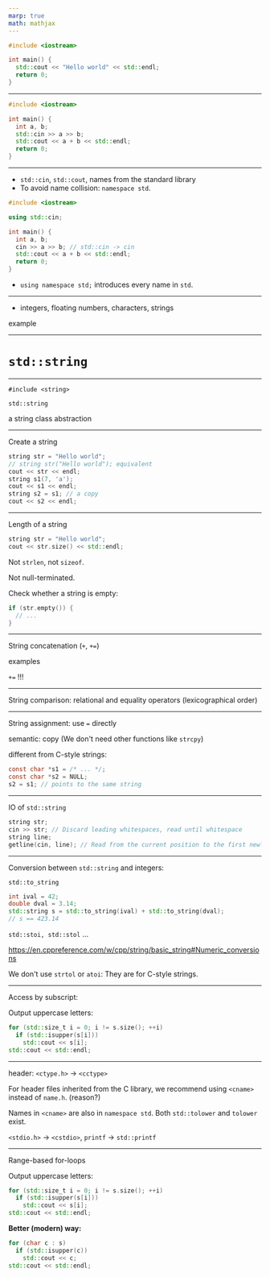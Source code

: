 ```yaml
---
marp: true
math: mathjax
---
```


```cpp
#include <iostream>

int main() {
  std::cout << "Hello world" << std::endl;
  return 0;
}
```

---

```cpp
#include <iostream>

int main() {
  int a, b;
  std::cin >> a >> b;
  std::cout << a + b << std::endl;
  return 0;
}
```

---

- `std::cin`, `std::cout`, names from the standard library
- To avoid name collision: `namespace std`.

```cpp
#include <iostream>

using std::cin;

int main() {
  int a, b;
  cin >> a >> b; // std::cin -> cin
  std::cout << a + b << std::endl;
  return 0;
}
```

- `using namespace std;` introduces every name in `std`.

---

- integers, floating numbers, characters, strings

example

---

# `std::string`

---

`#include <string>`

`std::string`

a string class abstraction

---

Create a string

```cpp
string str = "Hello world";
// string str("Hello world"); equivalent
cout << str << endl;
string s1(7, 'a');
cout << s1 << endl;
string s2 = s1; // a copy
cout << s2 << endl;
```

---

Length of a string

```cpp
string str = "Hello world";
cout << str.size() << std::endl;
```

Not `strlen`, not `sizeof`.

Not null-terminated.

Check whether a string is empty:

```cpp
if (str.empty()) {
  // ...
}
```

---

String concatenation (`+`, `+=`)

examples

`+=` !!!

---

String comparison: relational and equality operators (lexicographical order)

---

String assignment: use `=` directly

semantic: copy (We don't need other functions like `strcpy`)

different from C-style strings:

```c
const char *s1 = /* ... */;
const char *s2 = NULL;
s2 = s1; // points to the same string
```

---

IO of `std::string`

```cpp
string str;
cin >> str; // Discard leading whitespaces, read until whitespace
string line;
getline(cin, line); // Read from the current position to the first newline ('\n')
```

---

Conversion between `std::string` and integers:

`std::to_string`

```cpp
int ival = 42;
double dval = 3.14;
std::string s = std::to_string(ival) + std::to_string(dval);
// s == 423.14
```

`std::stoi, std::stol` ...

https://en.cppreference.com/w/cpp/string/basic_string#Numeric_conversions

We don't use `strtol` or `atoi`: They are for C-style strings.

---

Access by subscript:

Output uppercase letters:

```cpp
for (std::size_t i = 0; i != s.size(); ++i)
  if (std::isupper(s[i]))
    std::cout << s[i];
std::cout << std::endl;
```

---

header: `<ctype.h>` -> `<cctype>`

For header files inherited from the C library, we recommend using `<cname>` instead of `name.h`. (reason?)

Names in `<cname>` are also in `namespace std`. Both `std::tolower` and `tolower` exist.

`<stdio.h>` -> `<cstdio>`, `printf` -> `std::printf`

---

Range-based for-loops

Output uppercase letters:

```cpp
for (std::size_t i = 0; i != s.size(); ++i)
  if (std::isupper(s[i]))
    std::cout << s[i];
std::cout << std::endl;
```

**Better (modern) way:**

```cpp
for (char c : s)
  if (std::isupper(c))
    std::cout << c;
std::cout << std::endl;
```

